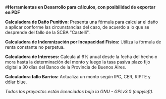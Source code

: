 #**Herramientas en Desarrollo para cálculos, con posibilidad de exportar en PDF**

**Calculadora de Daño Punitivo:** Presenta una fórmula para calcular el daño a aplicar conforme las circunstancias del caso, de acuerdo a lo que se desprende del fallo de la SCBA "Castelli".

**Calculadora de Indemnización por Incapacidad Física:** Utiliza la fórmula de renta constante no perpetua.

**Calculadora de Intereses:** Calcula al 6% anual desde la fecha del hecho o mora hasta la determinación del monto y luego la tasa pasiva plazo fijo digital a 30 días del Banco de la Provincia de Buenos Aires.

**Calculadora fallo Barrios:** Actualiza un monto según IPC, CER, RIPTE y dólar blue.

*Todos los proyectos están licenciados bajo la GNU - GPLv3.0 (copyleft).*
